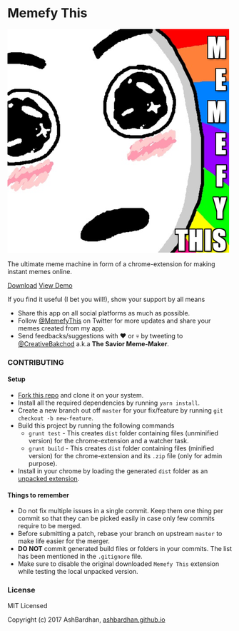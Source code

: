# Memefy This

![app-logo](/docs/logo.png)

The ultimate meme machine in form of a chrome-extension for making instant memes online.

[Download](https://chrome.google.com/webstore/detail/memefy-this/iohemjpgjkgkfgfpiglpfpcclogkelcf)  [View Demo](https://ashbardhan.github.io/memefy-this/)

If you find it useful (I bet you will!), show your support by all means
- Share this app on all social platforms as much as possible.
- Follow [@MemefyThis](https://twitter.com/MemefyThis) on Twitter for more updates and share your memes created from my app. 
- Send feedbacks/suggestions with :heart: or :skull: by tweeting to [@CreativeBakchod](https://twitter.com/CreativeBakchod) a.k.a **The Savior Meme-Maker**.

### CONTRIBUTING

#### Setup
- [Fork this repo](https://help.github.com/articles/fork-a-repo) and clone it on your system.
- Install all the required dependencies by running `yarn install`.
- Create a new branch out off `master` for your fix/feature by running `git checkout -b new-feature`.
- Build this project by running the following commands
    - `grunt test` - This creates `dist` folder containing files (unminified version) for the chrome-extension and a watcher task.
    - `grunt build` - This creates `dist` folder containing files (minified version) for the chrome-extension and its `.zip` file (only for admin purpose).
- Install in your chrome by loading the generated `dist` folder as an [unpacked extension](http://techapple.net/2015/09/how-to-install-load-unpacked-extension-in-google-chrome-browser-os-chromebooks/).

#### Things to remember
- Do not fix multiple issues in a single commit. Keep them one thing per commit so that they can be picked easily in case only few commits require to be merged.
- Before submitting a patch, rebase your branch on upstream `master` to make life easier for the merger.
- **DO NOT** commit generated build files or folders in your commits. The list has been mentioned in the `.gitignore` file.
- Make sure to disable the original downloaded `Memefy This` extension while testing the local unpacked version.

### License

MIT Licensed

Copyright (c) 2017 AshBardhan, [ashbardhan.github.io](https://ashbardhan.github.io)